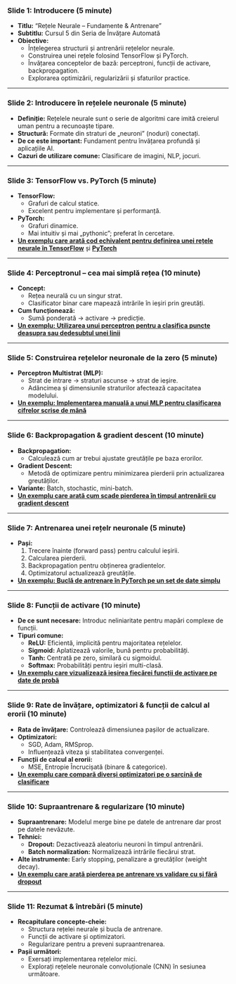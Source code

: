 ### **Slide 1: Introducere (5 minute)**
- **Titlu:** “Rețele Neurale – Fundamente & Antrenare”
- **Subtitlu:** Cursul 5 din Seria de Învățare Automată
- **Obiective:**
  - Înțelegerea structurii și antrenării rețelelor neurale.
  - Construirea unei rețele folosind TensorFlow și PyTorch.
  - Învățarea conceptelor de bază: perceptroni, funcții de activare, backpropagation.
  - Explorarea optimizării, regularizării și sfaturilor practice.

---

### **Slide 2: Introducere în rețelele neuronale (5 minute)**
- **Definiție:** Rețelele neurale sunt o serie de algoritmi care imită creierul uman pentru a recunoaște tipare.
- **Structură:** Formate din straturi de „neuroni” (noduri) conectați.
- **De ce este important:** Fundament pentru învățarea profundă și aplicațiile AI.
- **Cazuri de utilizare comune:** Clasificare de imagini, NLP, jocuri.

---

### **Slide 3: TensorFlow vs. PyTorch (5 minute)**
- **TensorFlow:**
  - Grafuri de calcul statice.
  - Excelent pentru implementare și performanță.
- **PyTorch:**
  - Grafuri dinamice.
  - Mai intuitiv și mai „pythonic”; preferat în cercetare.
- **[Un exemplu care arată cod echivalent pentru definirea unei rețele neurale în TensorFlow](https://github.com/hypothetical-andrei/wmda-2025/blob/main/c5/example1a.py)** și **[PyTorch](https://github.com/hypothetical-andrei/wmda-2025/blob/main/c5/example1b.py)**

---

### **Slide 4: Perceptronul – cea mai simplă rețea (10 minute)**
- **Concept:**
  - Rețea neurală cu un singur strat.
  - Clasificator binar care mapează intrările în ieșiri prin greutăți.
- **Cum funcționează:**
  - Sumă ponderată → activare → predicție.
- **[Un exemplu: Utilizarea unui perceptron pentru a clasifica puncte deasupra sau dedesubtul unei linii](https://github.com/hypothetical-andrei/wmda-2025/blob/main/c5/example2.py)**

---

### **Slide 5: Construirea rețelelor neuronale de la zero (5 minute)**
- **Perceptron Multistrat (MLP):**
  - Strat de intrare → straturi ascunse → strat de ieșire.
  - Adâncimea și dimensiunile straturilor afectează capacitatea modelului.
- **[Un exemplu: Implementarea manuală a unui MLP pentru clasificarea cifrelor scrise de mână](https://github.com/hypothetical-andrei/wmda-2025/blob/main/c5/example3.py)**

---

### **Slide 6: Backpropagation & gradient descent (10 minute)**
- **Backpropagation:**
  - Calculează cum ar trebui ajustate greutățile pe baza erorilor.
- **Gradient Descent:**
  - Metodă de optimizare pentru minimizarea pierderii prin actualizarea greutăților.
- **Variante:** Batch, stochastic, mini-batch.
- **[Un exemplu care arată cum scade pierderea în timpul antrenării cu gradient descent](https://github.com/hypothetical-andrei/wmda-2025/blob/main/c5/example4.py)**

---

### **Slide 7: Antrenarea unei rețelr neuronale (5 minute)**
- **Pași:**
  1. Trecere înainte (forward pass) pentru calculul ieșirii.
  2. Calcularea pierderii.
  3. Backpropagation pentru obținerea gradientelor.
  4. Optimizatorul actualizează greutățile.
- **[Un exemplu: Buclă de antrenare în PyTorch pe un set de date simplu](https://github.com/hypothetical-andrei/wmda-2025/blob/main/c5/example5.py)**

---

### **Slide 8: Funcții de activare (10 minute)**
- **De ce sunt necesare:** Introduc neliniaritate pentru mapări complexe de funcții.
- **Tipuri comune:**
  - **ReLU:** Eficientă, implicită pentru majoritatea rețelelor.
  - **Sigmoid:** Aplatizează valorile, bună pentru probabilități.
  - **Tanh:** Centrată pe zero, similară cu sigmoidul.
  - **Softmax:** Probabilități pentru ieșiri multi-clasă.
- **[Un exemplu care vizualizează ieșirea fiecărei funcții de activare pe date de probă](https://github.com/hypothetical-andrei/wmda-2025/blob/main/c5/example6.py)**

---

### **Slide 9: Rate de învățare, optimizatori & funcții de calcul al erorii (10 minute)**
- **Rata de învățare:** Controlează dimensiunea pașilor de actualizare.
- **Optimizatori:**
  - SGD, Adam, RMSprop.
  - Influențează viteza și stabilitatea convergenței.
- **Funcții de calcul al erorii:**
  - MSE, Entropie Încrucișată (binare & categorice).
- **[Un exemplu care compară diverși optimizatori pe o sarcină de clasificare](https://github.com/hypothetical-andrei/wmda-2025/blob/main/c5/example7.py)**

---

### **Slide 10: Supraantrenare & regularizare (10 minute)**
- **Supraantrenare:** Modelul merge bine pe datele de antrenare dar prost pe datele nevăzute.
- **Tehnici:**
  - **Dropout:** Dezactivează aleatoriu neuroni în timpul antrenării.
  - **Batch normalization:** Normalizează intrările fiecărui strat.
- **Alte instrumente:** Early stopping, penalizare a greutăților (weight decay).
- **[Un exemplu care arată pierderea pe antrenare vs validare cu și fără dropout](https://github.com/hypothetical-andrei/wmda-2025/blob/main/c5/example8.py)**

---

### **Slide 11: Rezumat & întrebări (5 minute)**
- **Recapitulare concepte-cheie:**
  - Structura rețelei neurale și bucla de antrenare.
  - Funcții de activare și optimizatori.
  - Regularizare pentru a preveni supraantrenarea.
- **Pașii următori:**
  - Exersați implementarea rețelelor mici.
  - Explorați rețelele neuronale convoluționale (CNN) în sesiunea următoare.
